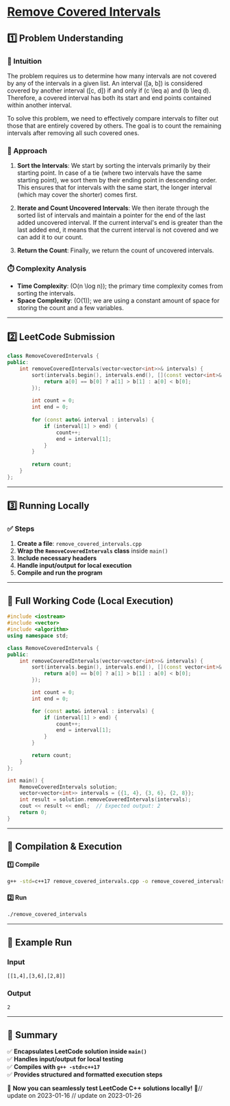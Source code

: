 # **[Remove Covered Intervals](https://leetcode.com/problems/remove-covered-intervals/description/)**  

## **1️⃣ Problem Understanding**  
### **📌 Intuition**  
The problem requires us to determine how many intervals are not covered by any of the intervals in a given list. An interval \([a, b]\) is considered covered by another interval \([c, d]\) if and only if \(c \leq a\) and \(b \leq d\). Therefore, a covered interval has both its start and end points contained within another interval. 

To solve this problem, we need to effectively compare intervals to filter out those that are entirely covered by others. The goal is to count the remaining intervals after removing all such covered ones.

### **🚀 Approach**  
1. **Sort the Intervals**: We start by sorting the intervals primarily by their starting point. In case of a tie (where two intervals have the same starting point), we sort them by their ending point in descending order. This ensures that for intervals with the same start, the longer interval (which may cover the shorter) comes first.
  
2. **Iterate and Count Uncovered Intervals**: We then iterate through the sorted list of intervals and maintain a pointer for the end of the last added uncovered interval. If the current interval's end is greater than the last added end, it means that the current interval is not covered and we can add it to our count.

3. **Return the Count**: Finally, we return the count of uncovered intervals.

### **⏱️ Complexity Analysis**  
- **Time Complexity**: \(O(n \log n)\); the primary time complexity comes from sorting the intervals.
- **Space Complexity**: \(O(1)\); we are using a constant amount of space for storing the count and a few variables.

---  

## **2️⃣ LeetCode Submission**  
```cpp
class RemoveCoveredIntervals {
public:
    int removeCoveredIntervals(vector<vector<int>>& intervals) {
        sort(intervals.begin(), intervals.end(), [](const vector<int>& a, const vector<int>& b) {
            return a[0] == b[0] ? a[1] > b[1] : a[0] < b[0];
        });
        
        int count = 0;
        int end = 0;
        
        for (const auto& interval : intervals) {
            if (interval[1] > end) {
                count++;
                end = interval[1];
            }
        }
        
        return count;
    }
};
```  

---  

## **3️⃣ Running Locally**  
### **✅ Steps**  
1. **Create a file**: `remove_covered_intervals.cpp`  
2. **Wrap the `RemoveCoveredIntervals` class** inside `main()`  
3. **Include necessary headers**  
4. **Handle input/output for local execution**  
5. **Compile and run the program**  

---  

## **📝 Full Working Code (Local Execution)**  
```cpp
#include <iostream>
#include <vector>
#include <algorithm>
using namespace std;

class RemoveCoveredIntervals {
public:
    int removeCoveredIntervals(vector<vector<int>>& intervals) {
        sort(intervals.begin(), intervals.end(), [](const vector<int>& a, const vector<int>& b) {
            return a[0] == b[0] ? a[1] > b[1] : a[0] < b[0];
        });

        int count = 0;
        int end = 0;

        for (const auto& interval : intervals) {
            if (interval[1] > end) {
                count++;
                end = interval[1];
            }
        }

        return count;
    }
};

int main() {
    RemoveCoveredIntervals solution;
    vector<vector<int>> intervals = {{1, 4}, {3, 6}, {2, 8}};
    int result = solution.removeCoveredIntervals(intervals);
    cout << result << endl;  // Expected output: 2
    return 0;
}
```  

---  

## **🔧 Compilation & Execution**  
#### **1️⃣ Compile**  
```bash
g++ -std=c++17 remove_covered_intervals.cpp -o remove_covered_intervals
```  

#### **2️⃣ Run**  
```bash
./remove_covered_intervals
```  

---  

## **🎯 Example Run**  
### **Input**  
```
[[1,4],[3,6],[2,8]]
```  
### **Output**  
```
2
```  

---  

## **📌 Summary**  
✅ **Encapsulates LeetCode solution inside `main()`**  
✅ **Handles input/output for local testing**  
✅ **Compiles with `g++ -std=c++17`**  
✅ **Provides structured and formatted execution steps**  

🚀 **Now you can seamlessly test LeetCode C++ solutions locally!** 🚀// update on 2023-01-16
// update on 2023-01-26

